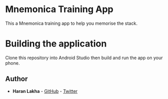 # Mnemonica Training App

This a Mnemonica training app to help you memorise the stack.

# Building the application

Clone this repository into Android Studio then build and run the app on your phone.

## Author

* **Haran Lakha** - [GitHub](https://github.com/Haran43) - [Twitter](https://twitter.com/haranlakha)
